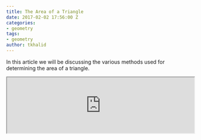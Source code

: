 ```yaml
---
title: The Area of a Triangle
date: 2017-02-02 17:56:00 Z
categories:
- geometry
tags:
- geometry
author: tkhalid
---
```


In this article we will be discussing the various methods used for determining the area of a triangle.

<iframe src="https://studymath.github.io/assets/docs/Area%20of%20a%20triangle.pdf" width="100%" type='application/pdf'>

<script>
$(document).ready(function() {
    $( "#mathframe" ).on('load', function() { 
        var mdiv = $(this).contents().find("div");
        var h = mdiv.height();
        $(this).height(h);
    });
});
</script>